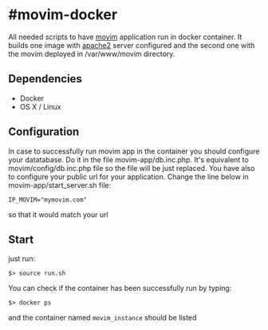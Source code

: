 #movim-docker
============

  All needed scripts to have [movim](https://github.com/movim/movim) application run in docker container.
  It builds one image with [apache2](https://httpd.apache.org/) server configured and the second one with the movim deployed in /var/www/movim directory. 

Dependencies
-----------------

- Docker
- OS X / Linux

Configuration
-----------------

In case to successfully run movim app in the container you should configure your datatabase. Do it in the file movim-app/db.inc.php. It's equivalent to movim/config/db.inc.php file so the file will be just replaced.
You have also to configure your public url for your application. Change the line below in movim-app/start_server.sh file:
```
IP_MOVIM="mymovim.com"
```
so that it would match your url

Start
-----------------
just run:
````
$> source run.sh
````
You can check if the container has been successfully run by typing:
````
$> docker ps
````
and the container named `movim_instance` should be listed
